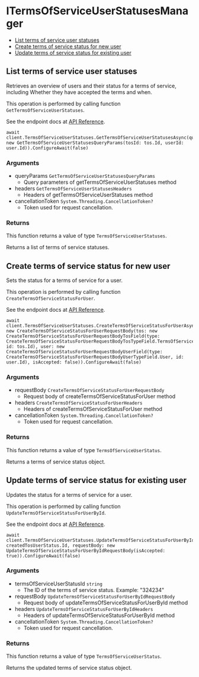 # ITermsOfServiceUserStatusesManager


- [List terms of service user statuses](#list-terms-of-service-user-statuses)
- [Create terms of service status for new user](#create-terms-of-service-status-for-new-user)
- [Update terms of service status for existing user](#update-terms-of-service-status-for-existing-user)

## List terms of service user statuses

Retrieves an overview of users and their status for a
terms of service, including Whether they have accepted
the terms and when.

This operation is performed by calling function `GetTermsOfServiceUserStatuses`.

See the endpoint docs at
[API Reference](https://developer.box.com/reference/get-terms-of-service-user-statuses/).

<!-- sample get_terms_of_service_user_statuses -->
```
await client.TermsOfServiceUserStatuses.GetTermsOfServiceUserStatusesAsync(queryParams: new GetTermsOfServiceUserStatusesQueryParams(tosId: tos.Id, userId: user.Id)).ConfigureAwait(false)
```

### Arguments

- queryParams `GetTermsOfServiceUserStatusesQueryParams`
  - Query parameters of getTermsOfServiceUserStatuses method
- headers `GetTermsOfServiceUserStatusesHeaders`
  - Headers of getTermsOfServiceUserStatuses method
- cancellationToken `System.Threading.CancellationToken?`
  - Token used for request cancellation.


### Returns

This function returns a value of type `TermsOfServiceUserStatuses`.

Returns a list of terms of service statuses.


## Create terms of service status for new user

Sets the status for a terms of service for a user.

This operation is performed by calling function `CreateTermsOfServiceStatusForUser`.

See the endpoint docs at
[API Reference](https://developer.box.com/reference/post-terms-of-service-user-statuses/).

<!-- sample post_terms_of_service_user_statuses -->
```
await client.TermsOfServiceUserStatuses.CreateTermsOfServiceStatusForUserAsync(requestBody: new CreateTermsOfServiceStatusForUserRequestBody(tos: new CreateTermsOfServiceStatusForUserRequestBodyTosField(type: CreateTermsOfServiceStatusForUserRequestBodyTosTypeField.TermsOfService, id: tos.Id), user: new CreateTermsOfServiceStatusForUserRequestBodyUserField(type: CreateTermsOfServiceStatusForUserRequestBodyUserTypeField.User, id: user.Id), isAccepted: false)).ConfigureAwait(false)
```

### Arguments

- requestBody `CreateTermsOfServiceStatusForUserRequestBody`
  - Request body of createTermsOfServiceStatusForUser method
- headers `CreateTermsOfServiceStatusForUserHeaders`
  - Headers of createTermsOfServiceStatusForUser method
- cancellationToken `System.Threading.CancellationToken?`
  - Token used for request cancellation.


### Returns

This function returns a value of type `TermsOfServiceUserStatus`.

Returns a terms of service status object.


## Update terms of service status for existing user

Updates the status for a terms of service for a user.

This operation is performed by calling function `UpdateTermsOfServiceStatusForUserById`.

See the endpoint docs at
[API Reference](https://developer.box.com/reference/put-terms-of-service-user-statuses-id/).

<!-- sample put_terms_of_service_user_statuses_id -->
```
await client.TermsOfServiceUserStatuses.UpdateTermsOfServiceStatusForUserByIdAsync(termsOfServiceUserStatusId: createdTosUserStatus.Id, requestBody: new UpdateTermsOfServiceStatusForUserByIdRequestBody(isAccepted: true)).ConfigureAwait(false)
```

### Arguments

- termsOfServiceUserStatusId `string`
  - The ID of the terms of service status. Example: "324234"
- requestBody `UpdateTermsOfServiceStatusForUserByIdRequestBody`
  - Request body of updateTermsOfServiceStatusForUserById method
- headers `UpdateTermsOfServiceStatusForUserByIdHeaders`
  - Headers of updateTermsOfServiceStatusForUserById method
- cancellationToken `System.Threading.CancellationToken?`
  - Token used for request cancellation.


### Returns

This function returns a value of type `TermsOfServiceUserStatus`.

Returns the updated terms of service status object.


